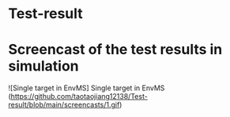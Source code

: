 # Test-result
# Screencast of the test results in simulation
![Single target in EnvMS]
Single target in EnvMS
(https://github.com/taotaojiang12138/Test-result/blob/main/screencasts/1.gif)
